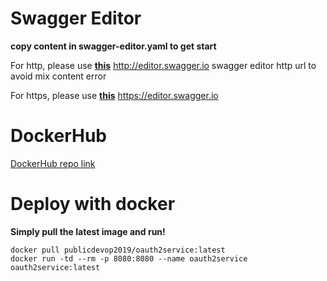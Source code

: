 # Swagger Editor
**copy content in swagger-editor.yaml to get start** 

For http, please use [**this**](http://editor.swagger.io) http://editor.swagger.io swagger editor http url to avoid mix content error   

For https, please use [**this**](https://editor.swagger.io) https://editor.swagger.io   
# DockerHub
[DockerHub repo link](https://hub.docker.com/r/publicdevop2019/oauth2service)
# Deploy with docker
**Simply pull the latest image and run!**  
```shell
docker pull publicdevop2019/oauth2service:latest  
docker run -td --rm -p 8080:8080 --name oauth2service oauth2service:latest  
```
